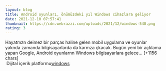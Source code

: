 ```yaml
--- 
layout: blog
title: Android oyunları, önümüzdeki yıl Windows cihazlara geliyor
date: 2021-12-10 07:57:41
thumbnail: https://cdn.webrazzi.com/uploads/2021/12/windows-548.png
rating: 3
---
```

Hayatmzn deimez bir parças haline gelen mobil uygulama ve oyunlar yaknda zamanda bilgisayarlarda da karmza çkacak. Bugün yeni bir açklama yapan Google, Android oyunlarnn Windows bilgisayarlara gelece… [+1156 chars]</br>&nbsp;Dijital içerik platformu<a href="https://www.techno-light.net/">windows</a>